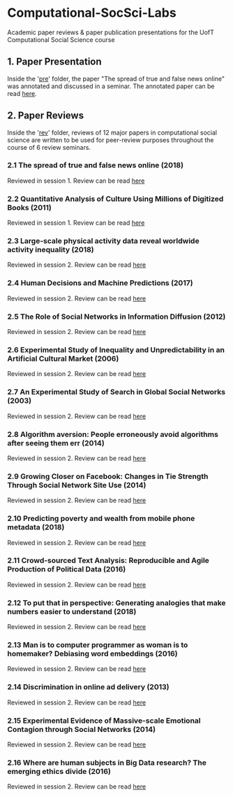 # Computational-SocSci-Labs
Academic paper reviews &amp; paper publication presentations for the UofT Computational Social Science course

## 1. Paper Presentation

Inside the '[pre](https://github.com/PsiPhiTheta/Computational-SocSci-Labs/tree/master/pre)' folder, the paper "The spread of true and false news online" was annotated and discussed in a seminar. The annotated paper can be read [here](https://github.com/PsiPhiTheta/Computational-SocSci-Labs/blob/master/pre/%5BAnnotated%5D%20The%20spread%20of%20true%20and%20false%20news%20online%20(2018).pdf).

## 2. Paper Reviews

Inside the '[rev](https://github.com/PsiPhiTheta/Computational-SocSci-Labs/tree/master/rev)' folder, reviews of 12 major papers in computational social science are written to be used for peer-review purposes throughout the course of 6 review seminars. 

### 2.1 The spread of true and false news online (2018)

Reviewed in session 1. Review can be read [here](https://github.com/PsiPhiTheta/Computational-SocSci-Labs/tree/master/rev/Review1.pdf)

### 2.2 Quantitative Analysis of Culture Using Millions of Digitized Books (2011)

Reviewed in session 1. Review can be read [here](https://github.com/PsiPhiTheta/Computational-SocSci-Labs/tree/master/rev/Review2.pdf)

### 2.3 Large-scale physical activity data reveal worldwide activity inequality (2018)

Reviewed in session 2. Review can be read [here](https://github.com/PsiPhiTheta/Computational-SocSci-Labs/tree/master/rev/Review3.pdf)

### 2.4 Human Decisions and Machine Predictions (2017)

Reviewed in session 2. Review can be read [here](https://github.com/PsiPhiTheta/Computational-SocSci-Labs/tree/master/rev/Review4.pdf)

### 2.5 The Role of Social Networks in Information Diffusion (2012)

Reviewed in session 2. Review can be read [here](https://github.com/PsiPhiTheta/Computational-SocSci-Labs/tree/master/rev/Review4.pdf)

### 2.6 Experimental Study of Inequality and Unpredictability in an Artificial Cultural Market (2006)

Reviewed in session 2. Review can be read [here](https://github.com/PsiPhiTheta/Computational-SocSci-Labs/tree/master/rev/Review4.pdf)

### 2.7 An Experimental Study of Search in Global Social Networks (2003)

Reviewed in session 2. Review can be read [here](https://github.com/PsiPhiTheta/Computational-SocSci-Labs/tree/master/rev/Review4.pdf)

### 2.8 Algorithm aversion: People erroneously avoid algorithms after seeing them err (2014)

Reviewed in session 2. Review can be read [here](https://github.com/PsiPhiTheta/Computational-SocSci-Labs/tree/master/rev/Review4.pdf)

### 2.9 Growing Closer on Facebook: Changes in Tie Strength Through Social Network Site Use (2014)

Reviewed in session 2. Review can be read [here](https://github.com/PsiPhiTheta/Computational-SocSci-Labs/tree/master/rev/Review4.pdf)

### 2.10 Predicting poverty and wealth from mobile phone metadata (2018)

Reviewed in session 2. Review can be read [here](https://github.com/PsiPhiTheta/Computational-SocSci-Labs/tree/master/rev/Review4.pdf)

### 2.11 Crowd-sourced Text Analysis: Reproducible and Agile Production of Political Data (2016)

Reviewed in session 2. Review can be read [here](https://github.com/PsiPhiTheta/Computational-SocSci-Labs/tree/master/rev/Review4.pdf)

### 2.12 To put that in perspective: Generating analogies that make numbers easier to understand (2018)

Reviewed in session 2. Review can be read [here](https://github.com/PsiPhiTheta/Computational-SocSci-Labs/tree/master/rev/Review4.pdf)

### 2.13 Man is to computer programmer as woman is to homemaker? Debiasing word embeddings (2016)

Reviewed in session 2. Review can be read [here](https://github.com/PsiPhiTheta/Computational-SocSci-Labs/tree/master/rev/Review4.pdf)

### 2.14 Discrimination in online ad delivery (2013)

Reviewed in session 2. Review can be read [here](https://github.com/PsiPhiTheta/Computational-SocSci-Labs/tree/master/rev/Review4.pdf)

### 2.15 Experimental Evidence of Massive-scale Emotional Contagion through Social Networks (2014)

Reviewed in session 2. Review can be read [here](https://github.com/PsiPhiTheta/Computational-SocSci-Labs/tree/master/rev/Review4.pdf)

### 2.16 Where are human subjects in Big Data research? The emerging ethics divide (2016)

Reviewed in session 2. Review can be read [here](https://github.com/PsiPhiTheta/Computational-SocSci-Labs/tree/master/rev/Review4.pdf)
